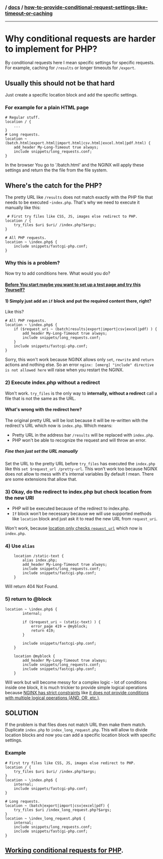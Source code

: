 ### / [docs](./../) / [how-to-provide-conditional-request-settings-like-timeout-or-caching](./)

-----------------------------------------------------------------------------------

# Why conditional requests are harder to implement for PHP?

By conditional requests here I mean specific settings for specific requests.
For example, caching for `/results` or longer timeouts for `/export`.

## Usually this should not be that hard
Just create a specific location block and add the specific settings.

### For example for a plain HTML page

```
# Regular stuff.
location / {
    ...
}
# Long requests.
location ~ (batch.html|export.html|import.html|csv.html|excel.html|pdf.html) {
    add_header My-Long-Timeout true always;
    include snippets/long_requests.conf;
}
```
In the browser You go to '/batch.html' and the NGINX will apply these settings
and return the the file from the file system.

## Where's the catch for the PHP?
The pretty URL like `/results` does not match exactly with the PHP file that needs 
to be executed -`index.php`. That's why we need to execute it manually like
this:
```
 # First try files like CSS, JS, images else redirect to PHP.
location / {
    try_files $uri $uri/ /index.php?$args;
}

# All PHP requests.
location ~ \index.php$ {
    include snippets/fastcgi-php.conf;
}
```

### Why this is a problem?
Now try to add conditions here. What would you do? 

#### [Before You start maybe you want to set up a test page and try this Yourself?](../../examples/php-constraints/README.md)

#### 1) Simply just add an `if` block and put the required content there, right? 
Like this?
```
# All PHP requests.
location ~ \index.php$ {
    if ($request_uri ~ (batch|results|export|import|csv|excel|pdf) ) {
        add_header My-Long-Timeout true always;
        include snippets/long_requests.conf;
    }
    include snippets/fastcgi-php.conf;
}
```

Sorry, this won't work because NGINX allows only `set`, `rewrite` and `return` 
actions and nothing else. So an error `nginx: [emerg] "include" directive is not allowed here`
will raise when you restart the NGINX.

### 2) Execute index.php without a redirect
Won't work. `try_files` is the only way to **internally, without a redirect**
call a file that is not the same as the URL.

#### What's wrong with the redirect here?
The original pretty URL will be lost because it will be re-written with the
redirect's URL which now is `index.php`. Which means:
* Pretty URL in the address bar `/results` will be replaced with `index.php`.
* PHP won't be able to recognize the request and will throw an error. 

##### Fine then just set the URL manually
Set the URL to the pretty URL before `try_files` has executed the `index.php` 
like this `set $request_url /pretty-url`.
This won't work too because NGINX does not allow to mess with it's internal variables
By default I mean. There are some extensions that allow that.

### 3) Okay, do the redirect to index.php but check location from the new URI
* PHP will be executed because of the redirect to index.php.
* `If` block won't be necessary because we will use supported methods like `location`
block and just ask it to read the new URL from `request_uri`.

Won't work, because [location only checks `request_url`](../nginx-constraints/contraints-of-nginx-location-block.md#checks-only-request_url-value) which now is `index.php`.

### 4) Use `alias`
```
	location /static-text {
		alias index.php;
		add_header My-Long-Timeout true always;
        include snippets/long_requests.conf;
        include snippets/fastcgi-php.conf;
	}
```
Will return 404 Not Found.

### 5) return to @block
```
location ~ \index.php$ {
        internal;

		if ($request_uri ~ (static-text) ) {
			error_page 419 = @myblock;
			return 419;
		}

        include snippets/fastcgi-php.conf;
    }

	location @myblock {
		add_header My-Long-Timeout true always;
		include snippets/long_requests.conf;
		include snippets/fastcgi-php.conf;
	}
```

Will work but will become messy for a complex logic - lot of conditions inside
one block, it is much trickier to provide simple logical operations because
[NGINX has strict constraints](../nginx-constraints) like [it does not provide conditions with multiple
logical operations (AND, OR, etc.)](../how-to-provide-conditional-request-settings-like-timeout-or-caching/how-to-have-multiple-conditions-in-nginx.md).

## SOLUTION
If the problem is that files does not match URL then make them match. Duplicate 
`index.php` to `index_long_request.php`. This will allow to divide location 
blocks and now you can add a specific location block with specific settings.

### Example
```
# First try files like CSS, JS, images else redirect to PHP.
location / {
    try_files $uri $uri/ /index.php?$args;
}
location ~ \index.php$ {
    internal;
    include snippets/fastcgi-php.conf;
}

# Long requests.
location ~ (batch|export|import|csv|excel|pdf) {
    try_files $uri /index_long_request.php?$args;
}
location ~ \index_long_request.php$ {
    internal;
    include snippets/long_requests.conf;
    include snippets/fastcgi-php.conf;
}
```

## [Working conditional requests for PHP](../../examples/php-cache/README.md).
